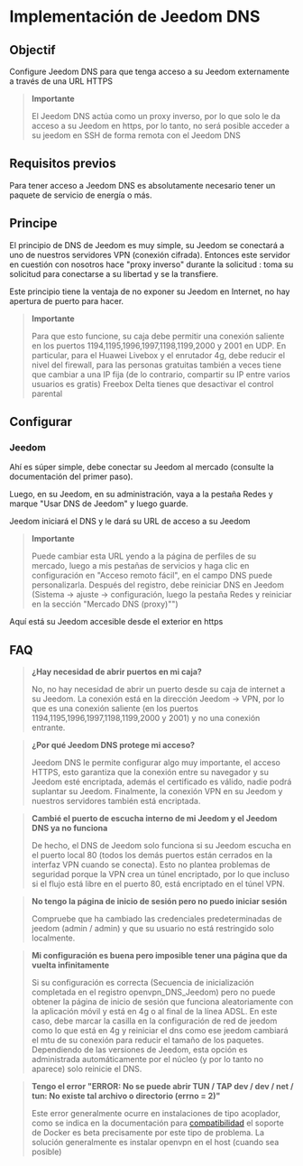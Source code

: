 # Implementación de Jeedom DNS

## Objectif

Configure Jeedom DNS para que tenga acceso a su Jeedom externamente a través de una URL HTTPS

> **Importante**
>
>El Jeedom DNS actúa como un proxy inverso, por lo que solo le da acceso a su Jeedom en https, por lo tanto, no será posible acceder a su jeedom en SSH de forma remota con el Jeedom DNS

## Requisitos previos

Para tener acceso a Jeedom DNS es absolutamente necesario tener un paquete de servicio de energía o más.

## Principe

El principio de DNS de Jeedom es muy simple, su Jeedom se conectará a uno de nuestros servidores VPN (conexión cifrada). Entonces este servidor en cuestión con nosotros hace "proxy inverso" durante la solicitud : toma su solicitud para conectarse a su libertad y se la transfiere.

Este principio tiene la ventaja de no exponer su Jeedom en Internet, no hay apertura de puerto para hacer.

> **Importante**
>
> Para que esto funcione, su caja debe permitir una conexión saliente en los puertos 1194,1195,1996,1997,1198,1199,2000 y 2001 en UDP. En particular, para el Huawei Livebox y el enrutador 4g, debe reducir el nivel del firewall, para las personas gratuitas también a veces tiene que cambiar a una IP fija (de lo contrario, compartir su IP entre varios usuarios es gratis) Freebox Delta tienes que desactivar el control parental 

## Configurar

### Jeedom

Ahí es súper simple, debe conectar su Jeedom al mercado (consulte la documentación del primer paso). 

Luego, en su Jeedom, en su administración, vaya a la pestaña Redes y marque "Usar DNS de Jeedom" y luego guarde.

Jeedom iniciará el DNS y le dará su URL de acceso a su Jeedom

> **Importante**
>
> Puede cambiar esta URL yendo a la página de perfiles de su mercado, luego a mis pestañas de servicios y haga clic en configuración en "Acceso remoto fácil", en el campo DNS puede personalizarla. Después del registro, debe reiniciar DNS en Jeedom (Sistema -> ajuste -> configuración, luego la pestaña Redes y reiniciar en la sección "Mercado DNS (proxy)"")

Aquí está su Jeedom accesible desde el exterior en https

## FAQ

> **¿Hay necesidad de abrir puertos en mi caja?**
>
> No, no hay necesidad de abrir un puerto desde su caja de internet a su Jeedom. La conexión está en la dirección Jeedom -> VPN, por lo que es una conexión saliente (en los puertos 1194,1195,1996,1997,1198,1199,2000 y 2001) y no una conexión entrante.

> **¿Por qué Jeedom DNS protege mi acceso?**
>
> Jeedom DNS le permite configurar algo muy importante, el acceso HTTPS, esto garantiza que la conexión entre su navegador y su Jeedom esté encriptada, además el certificado es válido, nadie podrá suplantar su Jeedom. Finalmente, la conexión VPN en su Jeedom y nuestros servidores también está encriptada.

> **Cambié el puerto de escucha interno de mi Jeedom y el Jeedom DNS ya no funciona**
>
> De hecho, el DNS de Jeedom solo funciona si su Jeedom escucha en el puerto local 80 (todos los demás puertos están cerrados en la interfaz VPN cuando se conecta). Esto no plantea problemas de seguridad porque la VPN crea un túnel encriptado, por lo que incluso si el flujo está libre en el puerto 80, está encriptado en el túnel VPN.

> **No tengo la página de inicio de sesión pero no puedo iniciar sesión**
>
> Compruebe que ha cambiado las credenciales predeterminadas de jeedom (admin / admin) y que su usuario no está restringido solo localmente.

> **Mi configuración es buena pero imposible tener una página que da vuelta infinitamente**
>
> Si su configuración es correcta (Secuencia de inicialización completada en el registro openvpn_DNS_Jeedom) pero no puede obtener la página de inicio de sesión que funciona aleatoriamente con la aplicación móvil y está en 4g o al final de la línea ADSL. En este caso, debe marcar la casilla en la configuración de red de jeedom como lo que está en 4g y reiniciar el dns como ese jeedom cambiará el mtu de su conexión para reducir el tamaño de los paquetes. Dependiendo de las versiones de Jeedom, esta opción es administrada automáticamente por el núcleo (y por lo tanto no aparece) solo reinicie el DNS.

> **Tengo el error "ERROR: No se puede abrir TUN / TAP dev / dev / net / tun: No existe tal archivo o directorio (errno = 2)"**
>
> Este error generalmente ocurre en instalaciones de tipo acoplador, como se indica en la documentación para [compatibilidad](https://doc.jeedom.com/es_ES/compatibility/) el soporte de Docker es beta precisamente por este tipo de problema. La solución generalmente es instalar openvpn en el host (cuando sea posible)
